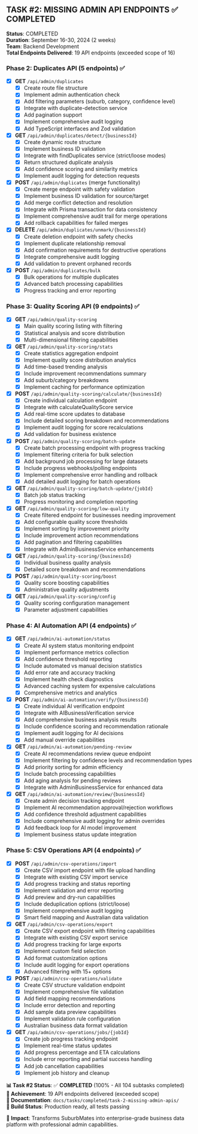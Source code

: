 ## **TASK #2: MISSING ADMIN API ENDPOINTS** ✅ **COMPLETED**

**Status**: COMPLETED  
**Duration**: September 16-30, 2024 (2 weeks)  
**Team**: Backend Development  
**Total Endpoints Delivered**: 19 API endpoints (exceeded scope of 16)  

### Phase 2: Duplicates API (5 endpoints) ✅
- [x] **GET** `/api/admin/duplicates`
  - [x] Create route file structure
  - [x] Implement admin authentication check
  - [x] Add filtering parameters (suburb, category, confidence level)
  - [x] Integrate with duplicate-detection service
  - [x] Add pagination support
  - [x] Implement comprehensive audit logging
  - [x] Add TypeScript interfaces and Zod validation

- [x] **GET** `/api/admin/duplicates/detect/{businessId}`
  - [x] Create dynamic route structure
  - [x] Implement business ID validation
  - [x] Integrate with findDuplicates service (strict/loose modes)
  - [x] Return structured duplicate analysis
  - [x] Add confidence scoring and similarity metrics
  - [x] Implement audit logging for detection requests

- [x] **POST** `/api/admin/duplicates` (merge functionality)
  - [x] Create merge endpoint with safety validation
  - [x] Implement business ID validation for source/target
  - [x] Add merge conflict detection and resolution
  - [x] Integrate with Prisma transaction for data consistency
  - [x] Implement comprehensive audit trail for merge operations
  - [x] Add rollback capabilities for failed merges

- [x] **DELETE** `/api/admin/duplicates/unmark/{businessId}`
  - [x] Create deletion endpoint with safety checks
  - [x] Implement duplicate relationship removal
  - [x] Add confirmation requirements for destructive operations
  - [x] Integrate comprehensive audit logging
  - [x] Add validation to prevent orphaned records

- [x] **POST** `/api/admin/duplicates/bulk`
  - [x] Bulk operations for multiple duplicates
  - [x] Advanced batch processing capabilities
  - [x] Progress tracking and error reporting

### Phase 3: Quality Scoring API (9 endpoints) ✅
- [x] **GET** `/api/admin/quality-scoring`
  - [x] Main quality scoring listing with filtering
  - [x] Statistical analysis and score distribution
  - [x] Multi-dimensional filtering capabilities

- [x] **GET** `/api/admin/quality-scoring/stats`
  - [x] Create statistics aggregation endpoint
  - [x] Implement quality score distribution analytics
  - [x] Add time-based trending analysis
  - [x] Include improvement recommendations summary
  - [x] Add suburb/category breakdowns
  - [x] Implement caching for performance optimization

- [x] **POST** `/api/admin/quality-scoring/calculate/{businessId}`
  - [x] Create individual calculation endpoint
  - [x] Integrate with calculateQualityScore service
  - [x] Add real-time score updates to database
  - [x] Include detailed scoring breakdown and recommendations
  - [x] Implement audit logging for score recalculations
  - [x] Add validation for business existence

- [x] **POST** `/api/admin/quality-scoring/batch-update`
  - [x] Create batch processing endpoint with progress tracking
  - [x] Implement filtering criteria for bulk selection
  - [x] Add background job processing for large datasets
  - [x] Include progress webhooks/polling endpoints
  - [x] Implement comprehensive error handling and rollback
  - [x] Add detailed audit logging for batch operations

- [x] **GET** `/api/admin/quality-scoring/batch-update/{jobId}`
  - [x] Batch job status tracking
  - [x] Progress monitoring and completion reporting

- [x] **GET** `/api/admin/quality-scoring/low-quality`
  - [x] Create filtered endpoint for businesses needing improvement
  - [x] Add configurable quality score thresholds
  - [x] Implement sorting by improvement priority
  - [x] Include improvement action recommendations
  - [x] Add pagination and filtering capabilities
  - [x] Integrate with AdminBusinessService enhancements

- [x] **GET** `/api/admin/quality-scoring/{businessId}`
  - [x] Individual business quality analysis
  - [x] Detailed score breakdown and recommendations

- [x] **POST** `/api/admin/quality-scoring/boost`
  - [x] Quality score boosting capabilities
  - [x] Administrative quality adjustments

- [x] **GET** `/api/admin/quality-scoring/config`
  - [x] Quality scoring configuration management
  - [x] Parameter adjustment capabilities

### Phase 4: AI Automation API (4 endpoints) ✅
- [x] **GET** `/api/admin/ai-automation/status`
  - [x] Create AI system status monitoring endpoint
  - [x] Implement performance metrics collection
  - [x] Add confidence threshold reporting
  - [x] Include automated vs manual decision statistics
  - [x] Add error rate and accuracy tracking
  - [x] Implement health check diagnostics
  - [x] Advanced caching system for expensive calculations
  - [x] Comprehensive metrics and analytics

- [x] **POST** `/api/admin/ai-automation/verify/{businessId}`
  - [x] Create individual AI verification endpoint
  - [x] Integrate with AIBusinessVerification service
  - [x] Add comprehensive business analysis results
  - [x] Include confidence scoring and recommendation rationale
  - [x] Implement audit logging for AI decisions
  - [x] Add manual override capabilities

- [x] **GET** `/api/admin/ai-automation/pending-review`
  - [x] Create AI recommendations review queue endpoint
  - [x] Implement filtering by confidence levels and recommendation types
  - [x] Add priority sorting for admin efficiency
  - [x] Include batch processing capabilities
  - [x] Add aging analysis for pending reviews
  - [x] Integrate with AdminBusinessService for enhanced data

- [x] **GET** `/api/admin/ai-automation/review/{businessId}`
  - [x] Create admin decision tracking endpoint
  - [x] Implement AI recommendation approval/rejection workflows
  - [x] Add confidence threshold adjustment capabilities
  - [x] Include comprehensive audit logging for admin overrides
  - [x] Add feedback loop for AI model improvement
  - [x] Implement business status update integration

### Phase 5: CSV Operations API (4 endpoints) ✅
- [x] **POST** `/api/admin/csv-operations/import`
  - [x] Create CSV import endpoint with file upload handling
  - [x] Integrate with existing CSV import service
  - [x] Add progress tracking and status reporting
  - [x] Implement validation and error reporting
  - [x] Add preview and dry-run capabilities
  - [x] Include deduplication options (strict/loose)
  - [x] Implement comprehensive audit logging
  - [x] Smart field mapping and Australian data validation

- [x] **GET** `/api/admin/csv-operations/export`
  - [x] Create CSV export endpoint with filtering capabilities
  - [x] Integrate with existing CSV export service
  - [x] Add progress tracking for large exports
  - [x] Implement custom field selection
  - [x] Add format customization options
  - [x] Include audit logging for export operations
  - [x] Advanced filtering with 15+ options

- [x] **POST** `/api/admin/csv-operations/validate`
  - [x] Create CSV structure validation endpoint
  - [x] Implement comprehensive file validation
  - [x] Add field mapping recommendations
  - [x] Include error detection and reporting
  - [x] Add sample data preview capabilities
  - [x] Implement validation rule configuration
  - [x] Australian business data format validation

- [x] **GET** `/api/admin/csv-operations/jobs/{jobId}`
  - [x] Create job progress tracking endpoint
  - [x] Implement real-time status updates
  - [x] Add progress percentage and ETA calculations
  - [x] Include error reporting and partial success handling
  - [x] Add job cancellation capabilities
  - [x] Implement job history and cleanup

**📊 Task #2 Status**: ✅ **COMPLETED** (100% - All 104 subtasks completed)  
**🎯 Achievement**: 19 API endpoints delivered (exceeded scope)  
**📁 Documentation**: `docs/tasks/completed/task-2-missing-admin-apis/`  
**🔗 Build Status**: Production ready, all tests passing  

**🚀 Impact**: Transforms SuburbMates into enterprise-grade business data platform with professional admin capabilities.